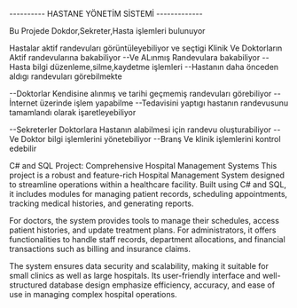 ---------- HASTANE YÖNETİM SİSTEMİ -------------

Bu Projede Dokdor,Sekreter,Hasta işlemleri bulunuyor

Hastalar aktif randevuları görüntüleyebiliyor ve seçtigi Klinik Ve Doktorların Aktif randevularına bakabiliyor
--Ve ALınmış Randevulara bakabiliyor
--Hasta bilgi düzenleme,silme,kaydetme işlemleri
--Hastanın daha önceden aldıgı randevuları görebilmekte

--Doktorlar Kendisine alınmış ve tarihi geçmemiş randevuları görebiliyor
--İnternet üzerinde işlem yapabilme
--Tedavisini yaptıgı hastanın randevusunu tamamlandı olarak işaretleyebiliyor


--Sekreterler Doktorlara Hastanın alabilmesi için randevu oluşturabiliyor 
--Ve Doktor bilgi işlemlerini yönetebiliyor
--Branş Ve klinik işlemlerini kontrol edebilir


C# and SQL Project: Comprehensive Hospital Management Systems
This project is a robust and feature-rich Hospital Management System designed to streamline operations within a healthcare facility. Built using C# and SQL, it includes modules for managing patient records, scheduling appointments, tracking medical histories, and generating reports.

For doctors, the system provides tools to manage their schedules, access patient histories, and update treatment plans. For administrators, it offers functionalities to handle staff records, department allocations, and financial transactions such as billing and insurance claims.

The system ensures data security and scalability, making it suitable for small clinics as well as large hospitals. Its user-friendly interface and well-structured database design emphasize efficiency, accuracy, and ease of use in managing complex hospital operations.


